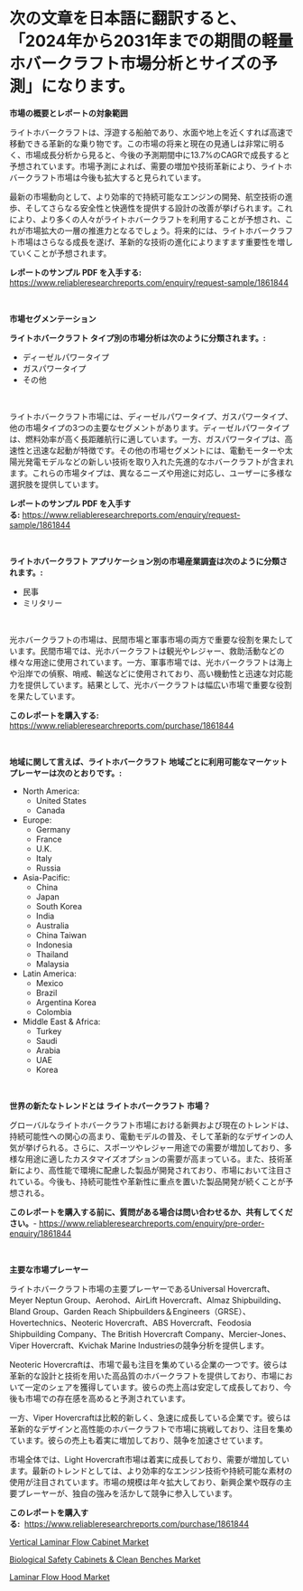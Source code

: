 <p><h1>次の文章を日本語に翻訳すると、「2024年から2031年までの期間の軽量ホバークラフト市場分析とサイズの予測」になります。</h1></p><p><strong>市場の概要とレポートの対象範囲</strong></p>
<p><p>ライトホバークラフトは、浮遊する船舶であり、水面や地上を近くすれば高速で移動できる革新的な乗り物です。この市場の将来と現在の見通しは非常に明るく、市場成長分析から見ると、今後の予測期間中に13.7%のCAGRで成長すると予想されています。市場予測によれば、需要の増加や技術革新により、ライトホバークラフト市場は今後も拡大すると見られています。</p><p>最新の市場動向として、より効率的で持続可能なエンジンの開発、航空技術の進歩、そしてさらなる安全性と快適性を提供する設計の改善が挙げられます。これにより、より多くの人々がライトホバークラフトを利用することが予想され、これが市場拡大の一層の推進力となるでしょう。将来的には、ライトホバークラフト市場はさらなる成長を遂げ、革新的な技術の進化によりますます重要性を増していくことが予想されます。</p></p>
<p><strong>レポートのサンプル PDF を入手する:</strong> <a href="https://www.reliableresearchreports.com/enquiry/request-sample/1861844">https://www.reliableresearchreports.com/enquiry/request-sample/1861844</a></p>
<p>&nbsp;</p>
<p><strong>市場セグメンテーション</strong></p>
<p><strong>ライトホバークラフト タイプ別の市場分析は次のように分類されます。:</strong></p>
<p><ul><li>ディーゼルパワータイプ</li><li>ガスパワータイプ</li><li>その他</li></ul></p>
<p>&nbsp;</p>
<p><p>ライトホバークラフト市場には、ディーゼルパワータイプ、ガスパワータイプ、他の市場タイプの3つの主要なセグメントがあります。ディーゼルパワータイプは、燃料効率が高く長距離航行に適しています。一方、ガスパワータイプは、高速性と迅速な起動が特徴です。その他の市場セグメントには、電動モーターや太陽光発電モデルなどの新しい技術を取り入れた先進的なホバークラフトが含まれます。これらの市場タイプは、異なるニーズや用途に対応し、ユーザーに多様な選択肢を提供しています。</p></p>
<p><strong>レポートのサンプル PDF を入手する:</strong>&nbsp;<a href="https://www.reliableresearchreports.com/enquiry/request-sample/1861844">https://www.reliableresearchreports.com/enquiry/request-sample/1861844</a></p>
<p>&nbsp;</p>
<p><strong> ライトホバークラフト アプリケーション別の市場産業調査は次のように分類されます。:</strong></p>
<p><ul><li>民事</li><li>ミリタリー</li></ul></p>
<p>&nbsp;</p>
<p><p>光ホバークラフトの市場は、民間市場と軍事市場の両方で重要な役割を果たしています。民間市場では、光ホバークラフトは観光やレジャー、救助活動などの様々な用途に使用されています。一方、軍事市場では、光ホバークラフトは海上や沿岸での偵察、哨戒、輸送などに使用されており、高い機動性と迅速な対応能力を提供しています。結果として、光ホバークラフトは幅広い市場で重要な役割を果たしています。</p></p>
<p><strong>このレポートを購入する:</strong>&nbsp; <a href="https://www.reliableresearchreports.com/purchase/1861844">https://www.reliableresearchreports.com/purchase/1861844</a></p>
<p>&nbsp;</p>
<p><strong>地域に関して言えば、ライトホバークラフト 地域ごとに利用可能なマーケットプレーヤーは次のとおりです。:</strong></p>
<p><ul>
    <li>
        North America:
        <ul>
            <li>United States</li>
            <li>Canada</li>
        </ul>
    </li>
    <li>
        Europe:
        <ul>
            <li>Germany</li>
            <li>France</li>
            <li>U.K.</li>
            <li>Italy</li>
            <li>Russia</li>
        </ul>
    </li>
    <li>
        Asia-Pacific:
        <ul>
            <li>China</li>
            <li>Japan</li>
            <li>South Korea</li>
            <li>India</li>
            <li>Australia</li>
            <li>China Taiwan</li>
            <li>Indonesia</li>
            <li>Thailand</li>
            <li>Malaysia</li>
        </ul>
    </li>
    <li>
        Latin America:
        <ul>
            <li>Mexico</li>
            <li>Brazil</li>
            <li>Argentina Korea</li>
            <li>Colombia</li>
        </ul>
    </li>
    <li>
        Middle East & Africa:
        <ul>
            <li>Turkey</li>
            <li>Saudi</li>
            <li>Arabia</li>
            <li>UAE</li>
            <li>Korea</li>
        </ul>
    </li>
    </ul></p>
<p>&nbsp;</p>
<p><strong>世界の新たなトレンドとは ライトホバークラフト 市場？</strong></p>
<p><p>グローバルなライトホバークラフト市場における新興および現在のトレンドは、持続可能性への関心の高まり、電動モデルの普及、そして革新的なデザインの人気が挙げられる。さらに、スポーツやレジャー用途での需要が増加しており、多様な用途に適したカスタマイズオプションの需要が高まっている。また、技術革新により、高性能で環境に配慮した製品が開発されており、市場において注目されている。今後も、持続可能性や革新性に重点を置いた製品開発が続くことが予想される。</p></p>
<p><strong>このレポートを購入する前に、質問がある場合は問い合わせるか、共有してください。</strong>- <a href="https://www.reliableresearchreports.com/enquiry/pre-order-enquiry/1861844">https://www.reliableresearchreports.com/enquiry/pre-order-enquiry/1861844</a></p>
<p>&nbsp;</p>
<p><strong>主要な市場プレーヤー</strong></p>
<p><p>ライトホバークラフト市場の主要プレーヤーであるUniversal Hovercraft、Meyer Neptun Group、Aerohod、AirLift Hovercraft、Almaz Shipbuilding、Bland Group、Garden Reach Shipbuilders＆Engineers（GRSE）、Hovertechnics、Neoteric Hovercraft、ABS Hovercraft、Feodosia Shipbuilding Company、The British Hovercraft Company、Mercier-Jones、Viper Hovercraft、Kvichak Marine Industriesの競争分析を提供します。</p><p>Neoteric Hovercraftは、市場で最も注目を集めている企業の一つです。彼らは革新的な設計と技術を用いた高品質のホバークラフトを提供しており、市場において一定のシェアを獲得しています。彼らの売上高は安定して成長しており、今後も市場での存在感を高めると予測されています。</p><p>一方、Viper Hovercraftは比較的新しく、急速に成長している企業です。彼らは革新的なデザインと高性能のホバークラフトで市場に挑戦しており、注目を集めています。彼らの売上も着実に増加しており、競争を加速させています。</p><p>市場全体では、Light Hovercraft市場は着実に成長しており、需要が増加しています。最新のトレンドとしては、より効率的なエンジン技術や持続可能な素材の使用が注目されています。市場の規模は年々拡大しており、新興企業や既存の主要プレーヤーが、独自の強みを活かして競争に参入しています。</p></p>
<p><strong>このレポートを購入する:</strong>&nbsp;&nbsp;<a href="https://www.reliableresearchreports.com/purchase/1861844">https://www.reliableresearchreports.com/purchase/1861844</a></p>
<p><p><a href="https://view.publitas.com/reportprime-1/vertical-laminar-flow-cabinet-market-offer-valuable-insights-into-market-size-market-share-market-trends-and-projections-spanning-from-2023-to-2030/">Vertical Laminar Flow Cabinet Market</a></p><p><a href="https://view.publitas.com/reportprime-1/biological-safety-cabinets-clean-benches-market-a-comprehensive-report-of-its-market-share-growth-trends-2023-2030/">Biological Safety Cabinets & Clean Benches Market</a></p><p><a href="https://view.publitas.com/reportprime-1/laminar-flow-hood-market-size-and-examines-its-market-scope-with-a-primary-focus-on-growth-opportunities-and-forecasted-trends-spanning-from-2023-to-2030/">Laminar Flow Hood Market</a></p></p>